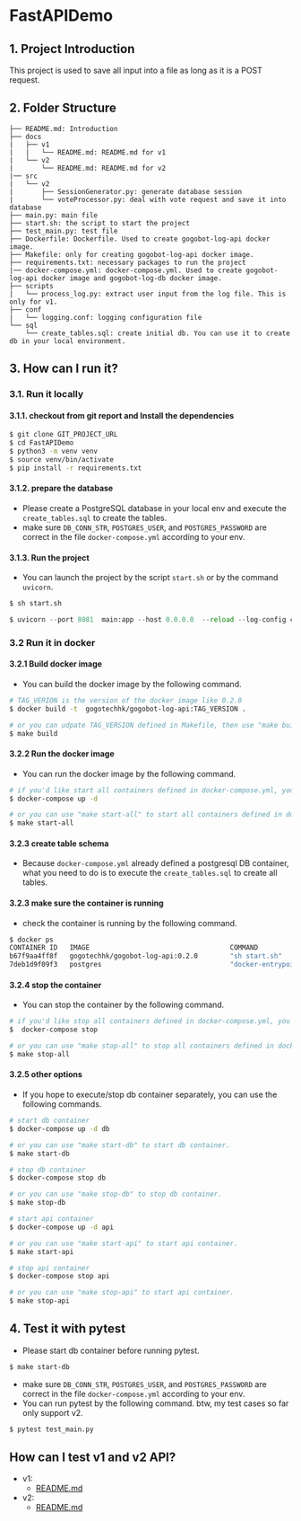 # FastAPIDemo
## 1. Project Introduction
This project is used to save all input into a file as long as it is a POST request.

## 2. Folder Structure
```
├── README.md: Introduction
├── docs
|   ├── v1
|   |   └── README.md: README.md for v1
|   └── v2
|       └── README.md: README.md for v2
|── src
|   └── v2
|       ├── SessionGenerator.py: generate database session
|       └── voteProcessor.py: deal with vote request and save it into database
├── main.py: main file
├── start.sh: the script to start the project
├── test_main.py: test file
├── Dockerfile: Dockerfile. Used to create gogobot-log-api docker image.
├── Makefile: only for creating gogobot-log-api docker image. 
├── requirements.txt: necessary packages to run the project
|── docker-compose.yml: docker-compose.yml. Used to create gogobot-log-api docker image and gogobot-log-db docker image.
├── scripts
|   └── process_log.py: extract user input from the log file. This is only for v1.
├── conf
|   └── logging.conf: logging configuration file
└── sql
    └── create_tables.sql: create initial db. You can use it to create db in your local environment.

```

## 3. How can I run it?
### 3.1. Run it locally
#### 3.1.1. checkout from git report and Install the dependencies
```bash
$ git clone GIT_PROJECT_URL
$ cd FastAPIDemo
$ python3 -m venv venv
$ source venv/bin/activate
$ pip install -r requirements.txt
```

#### 3.1.2. prepare the database
- Please create a PostgreSQL database in your local env and execute the `create_tables.sql` to create the tables.
- make sure `DB_CONN_STR`, `POSTGRES_USER`, and `POSTGRES_PASSWORD` are correct in the file `docker-compose.yml` according to your env.

#### 3.1.3. Run the project
- You can launch the project by the script `start.sh` or by the command `uvicorn`.
```bash
$ sh start.sh
```
 
```python
$ uvicorn --port 8081  main:app --host 0.0.0.0  --reload --log-config conf/logging.conf
```

### 3.2 Run it in docker
#### 3.2.1 Build docker image
- You can build the docker image by the following command.
```bash
# TAG_VERION is the version of the docker image like 0.2.0
$ docker build -t  gogotechhk/gogobot-log-api:TAG_VERSION .

# or you can udpate TAG_VERSION defined in Makefile, then use "make build" to build the docker image.
$ make build
```
#### 3.2.2 Run the docker image
- You can run the docker image by the following command.
```bash
# if you'd like start all containers defined in docker-compose.yml, you can use the following command.
$ docker-compose up -d

# or you can use "make start-all" to start all containers defined in docker-compose.yml.
$ make start-all
```
#### 3.2.3 create table schema
- Because `docker-compose.yml` already defined a postgresql DB container, what you need to do is to execute the `create_tables.sql` to create all tables.

#### 3.2.3 make sure the container is running
- check the container is running by the following command.
```bash
$ docker ps
CONTAINER ID   IMAGE                                   COMMAND                  CREATED          STATUS          PORTS                    NAMES
b67f9aa4ff8f   gogotechhk/gogobot-log-api:0.2.0        "sh start.sh"            14 seconds ago   Up 13 seconds   0.0.0.0:8081->8081/tcp   gogobot-log-api
7deb1d9f09f3   postgres                                "docker-entrypoint.s…"   24 hours ago     Up 13 seconds   0.0.0.0:5432->5432/tcp   gogobot-log-db
```

#### 3.2.4 stop the container
- You can stop the container by the following command.
```bash
# if you'd like stop all containers defined in docker-compose.yml, you can use the following command.
$  docker-compose stop

# or you can use "make stop-all" to stop all containers defined in docker-compose.yml.
$ make stop-all
```

#### 3.2.5 other options
- If you hope to execute/stop db container separately, you can use the following commands.
```bash
# start db container
$ docker-compose up -d db

# or you can use "make start-db" to start db container.
$ make start-db

# stop db container
$ docker-compose stop db

# or you can use "make stop-db" to stop db container.
$ make stop-db

# start api container
$ docker-compose up -d api

# or you can use "make start-api" to start api container.
$ make start-api

# stop api container
$ docker-compose stop api

# or you can use "make stop-api" to start api container.
$ make stop-api
```


## 4. Test it with pytest
- Please start db container before running pytest.
```bash
$ make start-db
```
- make sure `DB_CONN_STR`, `POSTGRES_USER`, and `POSTGRES_PASSWORD` are correct in the file `docker-compose.yml` according to your env.
- You can run pytest by the following command. btw, my test cases so far only support v2.
```bash
$ pytest test_main.py

```


## How can I test v1 and v2 API? ##
- v1: 
  - [README.md](docs/v1/README.md)
- v2:
  - [README.md](docs/v2/README.md)